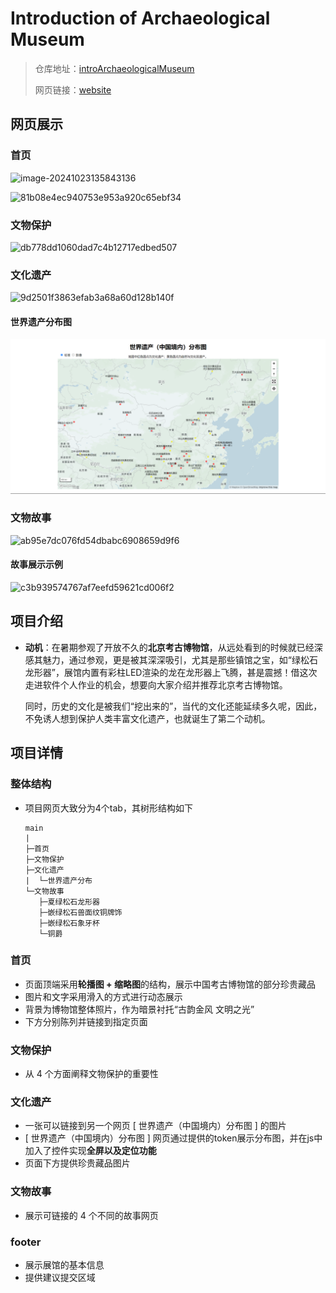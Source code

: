 # Introduction of Archaeological Museum

> 仓库地址：[introArchaeologicalMuseum](https://github.com/DeNeRATe-cool/introArchaeologicalMuseum)
>
> 网页链接：[website](https://denerate-cool.github.io/introArchaeologicalMuseum/)

## 网页展示

### 首页

![image-20241023135843136](local/image-20241023135843136.png)

![81b08e4ec940753e953a920c65ebf34](local/81b08e4ec940753e953a920c65ebf34.png)

### 文物保护

![db778dd1060dad7c4b12717edbed507](local/db778dd1060dad7c4b12717edbed507.png)

### 文化遗产

![9d2501f3863efab3a68a60d128b140f](local/9d2501f3863efab3a68a60d128b140f.png)

#### 世界遗产分布图

![ce2e42860d050b1817024379952844f](local/ce2e42860d050b1817024379952844f.png)

### 文物故事

![ab95e7dc076fd54dbabc6908659d9f6](local/ab95e7dc076fd54dbabc6908659d9f6.png)

#### 故事展示示例

![c3b939574767af7eefd59621cd006f2](local/c3b939574767af7eefd59621cd006f2.png)

## 项目介绍

- **动机**：在暑期参观了开放不久的**北京考古博物馆**，从远处看到的时候就已经深感其魅力，通过参观，更是被其深深吸引，尤其是那些镇馆之宝，如“绿松石龙形器”，展馆内置有彩柱LED渲染的龙在龙形器上飞腾，甚是震撼！借这次走进软件个人作业的机会，想要向大家介绍并推荐北京考古博物馆。

  同时，历史的文化是被我们“挖出来的”，当代的文化还能延续多久呢，因此，不免诱人想到保护人类丰富文化遗产，也就诞生了第二个动机。

## 项目详情

### 整体结构

- 项目网页大致分为4个tab，其树形结构如下

  ```
  main
  |
  ├─首页
  ├─文物保护
  ├─文化遗产
  |  └─世界遗产分布
  └─文物故事
     ├─夏绿松石龙形器
     ├─嵌绿松石兽面纹铜牌饰
     ├─嵌绿松石象牙杯
     └─铜爵
  ```


### 首页

- 页面顶端采用**轮播图 + 缩略图**的结构，展示中国考古博物馆的部分珍贵藏品
- 图片和文字采用滑入的方式进行动态展示
- 背景为博物馆整体照片，作为暗景衬托“古韵金风 文明之光”
- 下方分别陈列并链接到指定页面

### 文物保护

- 从 4 个方面阐释文物保护的重要性

### 文化遗产

- 一张可以链接到另一个网页 [ 世界遗产（中国境内）分布图 ] 的图片
- [ 世界遗产（中国境内）分布图 ] 网页通过提供的token展示分布图，并在js中加入了控件实现**全屏以及定位功能**
- 页面下方提供珍贵藏品图片

### 文物故事

- 展示可链接的 4 个不同的故事网页

### footer

- 展示展馆的基本信息
- 提供建议提交区域
